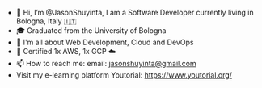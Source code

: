 - 👋 Hi, I’m @JasonShuyinta, I am a Software Developer currently living in Bologna, Italy 🇮🇹
- 🎓 Graduated from the University of Bologna
- 👀 I'm all about Web Development, Cloud and DevOps
- 🥇 Certified 1x AWS, 1x GCP ☁️
- 📫 How to reach me: email: jasonshuyinta@gmail.com
- Visit my e-learning platform Youtorial: https://www.youtorial.org/

<!---
JasonShuyinta/JasonShuyinta is a ✨ special ✨ repository because its `README.md` (this file) appears on your GitHub profile.
You can click the Preview link to take a look at your changes.
--->
